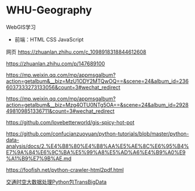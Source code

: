 # WHU-Geography
WebGIS学习
- 前端：HTML CSS JavaScript



网页
https://zhuanlan.zhihu.com/c_1098918318844612608

https://zhuanlan.zhihu.com/p/147689100

https://mp.weixin.qq.com/mp/appmsgalbum?action=getalbum&__biz=MzU1ODY2MTQwOQ==&scene=24&album_id=2366037333273133056&count=3#wechat_redirect

https://mp.weixin.qq.com/mp/appmsgalbum?action=getalbum&__biz=Mzg4OTU0NTg5OA==&scene=24&album_id=2928498109851336711&count=3#wechat_redirect

https://github.com/lovebetterworld/gis-spicy-hot-pot

https://github.com/confucianzuoyuan/python-tutorials/blob/master/python-data-analysis/docs/2.%E4%B8%80%E4%B8%AA%E5%AE%8C%E6%95%B4%E7%9A%84%E6%9C%BA%E5%99%A8%E5%AD%A6%E4%B9%A0%E9%A1%B9%E7%9B%AE.md

https://foofish.net/python-crawler-html2pdf.html

[交通时空大数据处理Python包TransBigData](https://transbigdata.readthedocs.io/en/latest/)
